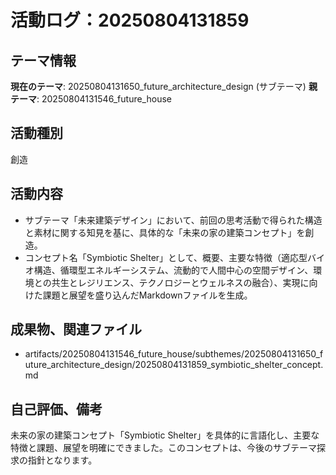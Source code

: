 # 活動ログ：20250804131859

## テーマ情報
**現在のテーマ**: 20250804131650_future_architecture_design (サブテーマ)
**親テーマ**: 20250804131546_future_house

## 活動種別
創造

## 活動内容
- サブテーマ「未来建築デザイン」において、前回の思考活動で得られた構造と素材に関する知見を基に、具体的な「未来の家の建築コンセプト」を創造。
- コンセプト名「Symbiotic Shelter」として、概要、主要な特徴（適応型バイオ構造、循環型エネルギーシステム、流動的で人間中心の空間デザイン、環境との共生とレジリエンス、テクノロジーとウェルネスの融合）、実現に向けた課題と展望を盛り込んだMarkdownファイルを生成。

## 成果物、関連ファイル
- artifacts/20250804131546_future_house/subthemes/20250804131650_future_architecture_design/20250804131859_symbiotic_shelter_concept.md

## 自己評価、備考
未来の家の建築コンセプト「Symbiotic Shelter」を具体的に言語化し、主要な特徴と課題、展望を明確にできました。このコンセプトは、今後のサブテーマ探求の指針となります。
